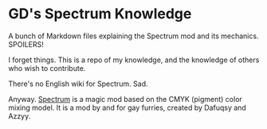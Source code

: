 # GD's Spectrum Knowledge
 A bunch of Markdown files explaining the Spectrum mod and its mechanics. SPOILERS!

 I forget things. This is a repo of my knowledge, and the knowledge of others who wish to contribute.

 There's no English wiki for Spectrum. Sad.

 Anyway. [Spectrum](https://github.com/DaFuqs/Spectrum) is a magic mod based on the CMYK (pigment) color mixing model. It is a mod by and for gay furries, created by Dafuqsy and Azzyy.
